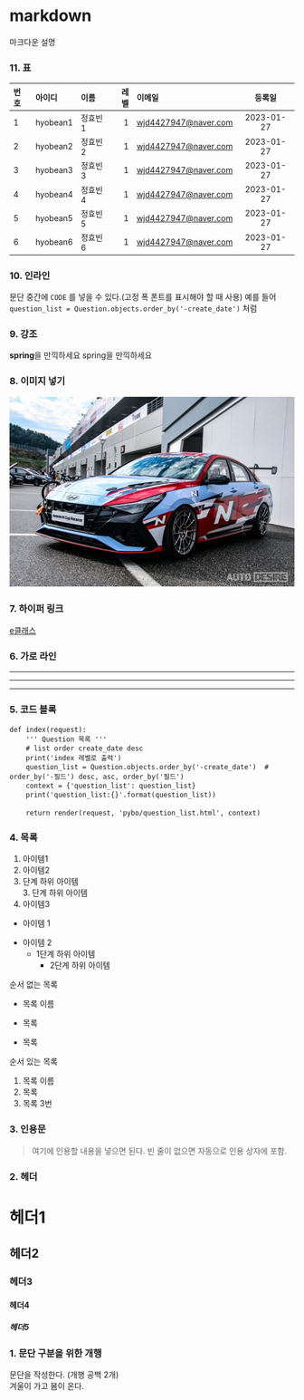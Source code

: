 # markdown
마크다운 설명

### 11. 표
|번호|아이디|이름|레벨|이메일|등록일|
|:---------|:---------|:---------|---------:|:---------------|:---------:|
|1   |hyobean1|정효빈1|1|wjd4427947@naver.com|2023-01-27|
|2   |hyobean2|정효빈2|1|wjd4427947@naver.com|2023-01-27|
|3   |hyobean3|정효빈3|1|wjd4427947@naver.com|2023-01-27|
|4   |hyobean4|정효빈4|1|wjd4427947@naver.com|2023-01-27|
|5   |hyobean5|정효빈5|1|wjd4427947@naver.com|2023-01-27|
|6   |hyobean6|정효빈6|1|wjd4427947@naver.com|2023-01-27|

### 10. 인라인
문단 중간에 `CODE` 를 넣을 수 있다.(고정 폭 폰트를 표시해야 할 때 사용)
예를 들어 `question_list = Question.objects.order_by('-create_date')`  처럼

### 9. 강조
**spring**을 만끽하세요
spring을 만끽하세요

### 8. 이미지 넣기
![아반떼 N](doc/IMG_example.jpg "이미지 삽입 예시")

### 7. 하이퍼 링크
[e클래스](https://cafe.daum.net/pcwk "e클래스의 cafe입니다.")

### 6. 가로 라인
---
***
--------------

### 5. 코드 블록
```
def index(request):
    ''' Question 목록 '''
    # list order create_date desc
    print('index 레벨로 출력')
    question_list = Question.objects.order_by('-create_date')  # order_by('-필드') desc, asc, order_by('필드')
    context = {'question_list': question_list}
    print('question_list:{}'.format(question_list))

    return render(request, 'pybo/question_list.html', context)
```

### 4. 목록
1. 아이템1
2. 아이템2  
  9. 단계 하위 아이템  
    3. 단계 하위 아이템  
9. 아이템3

+ 아이템 1
- 아이템 2
  - 1단계 하위 아이템
    * 2단계 하위 아이템


순서 없는 목록
* 목록 이름
- 목록
+ 목록

순서 있는 목록
1. 목록 이름
2. 목록
3. 목록 3번

### 3. 인용문
> 여기에 인용할 내용을 넣으면 된다.
> 빈 줄이 없으면 자동으로 인용 상자에 포함.

### 2. 헤더
# 헤더1
## 헤더2
### 헤더3
#### 헤더4
##### 헤더5

### 1. 문단 구분을 위한 개행
문단을 작성한다. (개행 공백 2개)   
겨울이 가고 봄이 온다.
